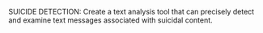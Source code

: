 SUICIDE DETECTION: Create a text analysis tool that can precisely detect and examine text messages associated with suicidal content.
